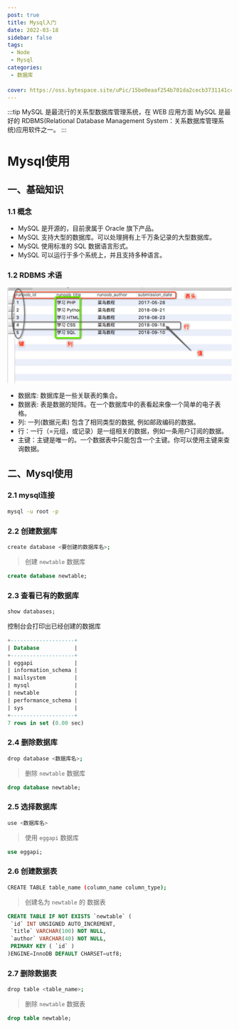 ```yaml
---
post: true
title: Mysql入门
date: 2022-03-18
sidebar: false
tags:
 - Node
 - Mysql
categories:
 - 数据库
 
cover: https://oss.bytespace.site/uPic/15be0eaaf254b701da2cecb3731141ccdcad95d5.png
---
```

:::tip
MySQL 是最流行的关系型数据库管理系统，在 WEB 应用方面 MySQL 是最好的 RDBMS(Relational Database Management System：关系数据库管理系统)应用软件之一。
:::
<!-- more -->

# Mysql使用
## 一、基础知识
### 1.1 概念
- MySQL 是开源的，目前隶属于 Oracle 旗下产品。
- MySQL 支持大型的数据库。可以处理拥有上千万条记录的大型数据库。
- MySQL 使用标准的 SQL 数据语言形式。
- MySQL 可以运行于多个系统上，并且支持多种语言。

### 1.2 RDBMS 术语
![RDMBS](https://raw.githubusercontent.com/EugenioCode/picBed/main/20220319223457.png)

- 数据库: 数据库是一些关联表的集合。
- 数据表: 表是数据的矩阵。在一个数据库中的表看起来像一个简单的电子表格。
- 列: 一列(数据元素) 包含了相同类型的数据, 例如邮政编码的数据。
- 行：一行（=元组，或记录）是一组相关的数据，例如一条用户订阅的数据。
- 主键：主键是唯一的。一个数据表中只能包含一个主键。你可以使用主键来查询数据。

## 二、Mysql使用

### 2.1 mysql连接
```bash
mysql -u root -p
```
### 2.2 创建数据库
```bash
create database <要创建的数据库名>;
```
> 创建 `newtable` 数据库
```sql
create database newtable;
```
### 2.3 查看已有的数据库
```sql
show databases;
```
控制台会打印出已经创建的数据库
```sql
+--------------------+
| Database           |
+--------------------+
| eggapi             |
| information_schema |
| mailsystem         |
| mysql              |
| newtable           |
| performance_schema |
| sys                |
+--------------------+
7 rows in set (0.00 sec)
```

### 2.4 删除数据库
```bash
drop database <数据库名>;
```
> 删除 `newtable` 数据库
```sql
drop database newtable;
```

### 2.5 选择数据库
```bash
use <数据库名>
```
> 使用 `eggapi` 数据库
```sql
use eggapi;
```
### 2.6 创建数据表
```bash
CREATE TABLE table_name (column_name column_type);
```
> 创建名为 `newtable` 的 数据表
```sql
CREATE TABLE IF NOT EXISTS `newtable` (
 `id` INT UNSIGNED AUTO_INCREMENT,
 `title` VARCHAR(100) NOT NULL,
 `author` VARCHAR(40) NOT NULL,
 PRIMARY KEY ( `id` )
)ENGINE=InnoDB DEFAULT CHARSET=utf8;
```

### 2.7 删除数据表
```bash
drop table <table_name>;
```
> 删除 `newtable` 数据表
```sql
drop table newtable;
```


